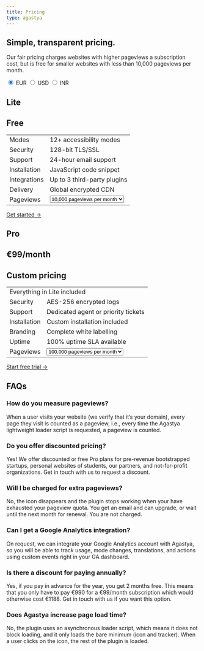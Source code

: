 ```yaml
---
title: Pricing
type: agastya
---
```


<section class="hero pb-4 triangle">
	<div class="container">
		<div class="row">
			<div class="col-md-6">
				<h1>Simple, transparent pricing.</h1>
				<p class="intro-para">Our fair pricing charges websites with higher pageviews a subscription cost, but is free for smaller websites with less than 10,000 pageviews per month.</p>
				<div class="agastya-currencies">
					<label>
						<input value="eur" type="radio" name="agastya-currency-selector" checked>
						<span>EUR</span>
					</label>
					<label>
						<input value="usd" type="radio" name="agastya-currency-selector">
						<span>USD</span>
					</label>
					<label>
						<input value="inr" type="radio" name="agastya-currency-selector">
						<span>INR</span>
					</label>
				</div>
			</div>
		</div>
	</div>
</section>
<section class="pt-0 pt-md-5">
	<div class="container">
		<div class="row">
			<div class="col-md">
				<div class="card card-body">
					<div class="row p-2">
						<div class="col">
							<h2>Lite</h2>
						</div>
						<div class="col text-right">
							<h2 class="text-muted">Free</h2>
						</div>
					</div>
					<table class="table">
						<tbody>
							<tr>
								<td>Modes</td>
								<td>12+ accessibility modes</td>
							</tr>
							<tr>
								<td>Security</td>
								<td>128-bit TLS/SSL</td>
							</tr>
							<tr>
								<td>Support</td>
								<td>24-hour email support</td>
							</tr>
							<tr>
								<td>Installation</td>
								<td>JavaScript code snippet</td>
							</tr>
							<tr>
								<td>Integrations</td>
								<td>Up to 3 third-party plugins</td>
							</tr>
							<tr>
								<td>Delivery</td>
								<td>Global encrypted CDN</td>
							</tr>
							<tr>
								<td>Pageviews</td>
								<td>
									<select aria-label="Select number of pageviews" class="custom-select">
										<option>10,000 pageviews per month</option>
									</select>
								</td>
							</tr>
						</tbody>
					</table>
					<a href="/platform/agastya/register/?pageviews=10k&currency=eur" class="btn btn-light btn-lg">Get started &rarr;</a>
				</div>
			</div>
			<div class="col-md mt-4 mt-md-0">
				<div class="card card-body">
					<div class="row p-2">
						<div class="col">
							<h2>Pro</h2>
						</div>
						<div class="col text-right">
							<h2 class="text-muted m-0 agastya-no-custom"><span class="agastya-currency">€</span><span class="agastya-calculated-price">99</span>/month</h2>
							<h2 class="text-muted m-0 agastya-has-custom">Custom pricing</h2>
						</div>
					</div>
					<table class="table">
						<tbody>
							<tr>
								<td colspan="2"><i class="fas fa-check-circle mr-2 text-success align"></i>Everything in Lite included</td>
							</tr>
							<tr>
								<td>Security</td>
								<td>AES-256 encrypted logs</td>
							</tr>
							<tr>
								<td>Support</td>
								<td>Dedicated agent or priority tickets</td>
							</tr>
							<tr>
								<td>Installation</td>
								<td>Custom installation included</td>
							</tr>
							<tr>
								<td>Branding</td>
								<td>Complete white labelling</td>
							</tr>
							<tr>
								<td>Uptime</td>
								<td>100% uptime SLA available</td>
							</tr>
							<tr>
							<tr>
								<td>Pageviews</td>
								<td>
									<select aria-label="Select number of pageviews" class="custom-select agastya-pricing-selector">
										<option value="100k">100,000 pageviews per month</option>
										<option value="250k">250,000 pageviews per month</option>
										<option value="500k">500,000 pageviews per month</option>
										<option value="1m">1M pageviews per month</option>
										<option value="5m">5M pageviews per month</option>
										<option value="10m">More than 5 million per month</option>
									</select>
								</td>
							</tr>
						</tbody>
					</table>
					<a href="/platform/agastya/register/?pageviews=100k&currency=eur" class="btn btn-warning btn-lg btn-request">Start free trial &rarr;</a>
				</div>
			</div>
		</div>
	</div>
</section>
<section class="pb-0">
	<div class="container">
		<h2>FAQs</h2>
		<div class="row mt-4">
			<div class="col-md-4 mb-5">
				<h3 class="text-body text-muted font-weight-bold">How do you measure pageviews?</h3>
				<p>When a user visits your website (we verify that it’s your domain), every page they visit is counted as a pageview, i.e., every time the Agastya lightweight loader script is requested, a pageview is counted.</p>
			</div>
			<div class="col-md-4 mb-5">
				<h3 class="text-body text-muted font-weight-bold">Do you offer discounted pricing?</h3>
				<p>Yes! We offer discounted or free Pro plans for pre-revenue bootstrapped startups, personal websites of students, our partners, and not-for-profit organizations. Get in touch with us to request a discount.</p>
			</div>
			<div class="col-md-4 mb-5">
				<h3 class="text-body text-muted font-weight-bold">Will I be charged for extra pageviews?</h3>
				<p>No, the icon disappears and the plugin stops working when your have exhausted your pageview quota. You get an email and can upgrade, or wait until the next month for renewal. You are not charged.</p>
			</div>
			<div class="col-md-4 mb-5">
				<h3 class="text-body text-muted font-weight-bold">Can I get a Google Analytics integration?</h3>
				<p>On request, we can integrate your Google Analytics account with Agastya, so you will be able to track usage, mode changes, translations, and actions using custom events right in your GA dashboard.</p>
			</div>
			<div class="col-md-4 mb-5">
				<h3 class="text-body text-muted font-weight-bold">Is there a discount for paying annually?</h3>
				<p>Yes, if you pay in advance for the year, you get 2 months free. This means that you only have to pay €990 for a €99/month subscription which would otherwise cost €1188. Get in touch with us if you want this option.</p>
			</div>
			<div class="col-md-4 mb-5">
				<h3 class="text-body text-muted font-weight-bold">Does Agastya increase page load time?</h3>
				<p>No, the plugin uses an asynchronous loader script, which means it does not block loading, and it only loads the bare minimum (icon and tracker). When a user clicks on the icon, the rest of the plugin is loaded.</p>
			</div>
		</div>
	</div>
</section>